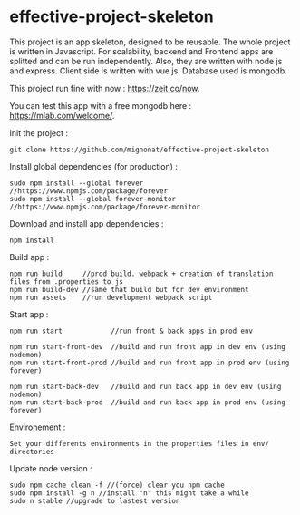 # effective-project-skeleton

This project is an app skeleton, designed to be reusable. The whole project is written in Javascript. For scalability, backend and Frontend apps are splitted and can be run independently. Also, they are written with node js and express. Client side is written with vue js. Database used is mongodb.

This project run fine with now : https://zeit.co/now.

You can test this app with a free mongodb here : https://mlab.com/welcome/.


Init the project :

    git clone https://github.com/mignonat/effective-project-skeleton


Install global dependencies (for production) :

    sudo npm install --global forever //https://www.npmjs.com/package/forever
    sudo npm install --global forever-monitor //https://www.npmjs.com/package/forever-monitor


Download and install app dependencies :

    npm install


Build app :

    npm run build     //prod build. webpack + creation of translation files from .properties to js
    npm run build-dev //same that build but for dev environment
    npm run assets    //run development webpack script

Start app :

    npm run start            //run front & back apps in prod env

    npm run start-front-dev  //build and run front app in dev env (using nodemon)
    npm run start-front-prod //build and run front app in prod env (using forever)

    npm run start-back-dev   //build and run back app in dev env (using nodemon)
    npm run start-back-prod  //build and run back app in prod env (using forever)


Environement :

    Set your differents environments in the properties files in env/ directories


Update node version :

    sudo npm cache clean -f //(force) clear you npm cache
    sudo npm install -g n //install "n" this might take a while
    sudo n stable //upgrade to lastest version

